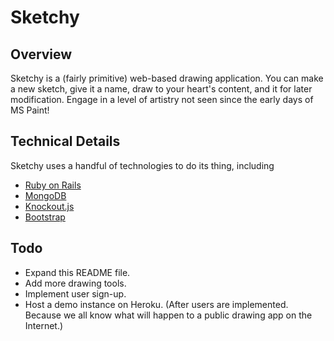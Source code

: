 # Sketchy

## Overview

Sketchy is a (fairly primitive) web-based drawing application. You can make a new sketch, give it a name, draw to your heart's content, and it for later modification. Engage in a level of artistry not seen since the early days of MS Paint!

## Technical Details

Sketchy uses a handful of technologies to do its thing, including

* [Ruby on Rails](http://rubyonrails.org/)
* [MongoDB](http://mongodb.org/)
* [Knockout.js](http://knockoutjs.com/)
* [Bootstrap](http://getbootstrap.com/)

## Todo

* Expand this README file.
* Add more drawing tools.
* Implement user sign-up.
* Host a demo instance on Heroku. (After users are implemented. Because we all know what will happen to a public drawing app on the Internet.)